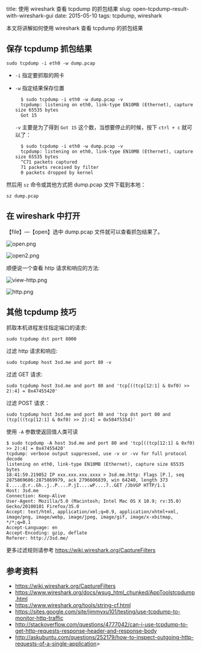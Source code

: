 title: 使用 wireshark 查看 tcpdump 的抓包结果
slug: open-tcpdump-result-with-wireshark-gui
date: 2015-05-10
tags: tcpdump, wireshark

本文将讲解如何使用 wireshark 查看 tcpdump 的抓包结果

## 保存 tcpdump 抓包结果

    sudo tcpdump -i eth0 -w dump.pcap

* `-i` 指定要抓取的网卡
* `-w` 指定结果保存位置

        $ sudo tcpdump -i eth0 -w dump.pcap -v
        tcpdump: listening on eth0, link-type EN10MB (Ethernet), capture size 65535 bytes
        Got 15
    `-v` 主要是为了得到 `Got 15` 这个数，当想要停止的时候，按下 `ctrl + c` 就可以了：

        $ sudo tcpdump -i eth0 -w dump.pcap -v
        tcpdump: listening on eth0, link-type EN10MB (Ethernet), capture size 65535 bytes
        ^C71 packets captured
        71 packets received by filter
        0 packets dropped by kernel

然后用 `sz` 命令或其他方式把 dump.pcap 文件下载到本地：

    sz dump.pcap

## 在 wireshark 中打开

【file】—【open】选中 dump.pcap 文件就可以查看抓包结果了。

![open.png](/static/images/tcpdump-wireshark/open.png)

![open2.png](/static/images/tcpdump-wireshark/open2.png)


顺便说一个查看 http 请求和响应的方法:

![view-http.png](/static/images/tcpdump-wireshark/view-http.png)

![http.png](/static/images/tcpdump-wireshark/http.png)

## 其他 tcpdump 技巧

抓取本机进程发往指定端口的请求:

    sudo tcpdump dst port 8000

过滤 http 请求和响应:

    sudo tcpdump host 3sd.me and port 80 -v

过滤 GET 请求:

    sudo tcpdump host 3sd.me and port 80 and 'tcp[((tcp[12:1] & 0xf0) >> 2):4] = 0x47455420'

过滤 POST 请求：

    sudo tcpdump host 3sd.me and port 80 and 'tcp dst port 80 and (tcp[((tcp[12:1] & 0xf0) >> 2):4] = 0x504f5354)'

使用 `-A` 参数使返回值人类可读

    $ sudo tcpdump -A host 3sd.me and port 80 and 'tcp[((tcp[12:1] & 0xf0) >> 2):4] = 0x47455420'
    tcpdump: verbose output suppressed, use -v or -vv for full protocol decode
    listening on eth0, link-type EN10MB (Ethernet), capture size 65535 bytes
    18:41:59.219052 IP xxx.xxx.xxx.xxxx > 3sd.me.http: Flags [P.], seq 2875869606:2875869979, ack 2796606839, win 64240, length 373
    E.....@.r..Gh..j..P....P.jI....wP....7..GET /JbVGP HTTP/1.1
    Host: 3sd.me
    Connection: Keep-Alive
    User-Agent: Mozilla/5.0 (Macintosh; Intel Mac OS X 10.9; rv:35.0) Gecko/20100101 Firefox/35.0
    Accept: text/html, application/xml;q=0.9, application/xhtml+xml, image/png, image/webp, image/jpeg, image/gif, image/x-xbitmap, */*;q=0.1
    Accept-Language: en
    Accept-Encoding: gzip, deflate
    Referer: http://3sd.me/


更多过滤规则请参考 https://wiki.wireshark.org/CaptureFilters


## 参考资料

* <https://wiki.wireshark.org/CaptureFilters>
* <https://www.wireshark.org/docs/wsug_html_chunked/AppToolstcpdump.html>
* <https://www.wireshark.org/tools/string-cf.html>
* <https://sites.google.com/site/jimmyxu101/testing/use-tcpdump-to-monitor-http-traffic>
* <http://stackoverflow.com/questions/4777042/can-i-use-tcpdump-to-get-http-requests-response-header-and-response-body>
* <http://askubuntu.com/questions/252179/how-to-inspect-outgoing-http-requests-of-a-single-application>>
